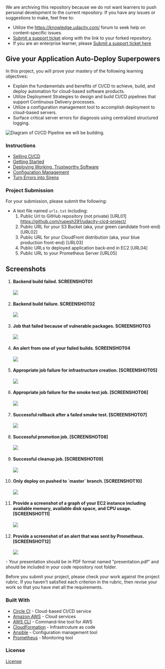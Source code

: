 We are archiving this repository because we do not want learners to push personal development to the current repository. If you have any issues or suggestions to make, feel free to:
- Utilize the https://knowledge.udacity.com/ forum to seek help on content-specific issues.
- [Submit a support ticket](https://udacity.zendesk.com/hc/en-us/requests/new) along with the link to your forked repository. 
- If you are an enterprise learner, please [Submit a support ticket here](https://udacityenterprise.zendesk.com/hc/en-us/requests/new?ticket_form_id=360000279131)

## Give your Application Auto-Deploy Superpowers

In this project, you will prove your mastery of the following learning objectives:

- Explain the fundamentals and benefits of CI/CD to achieve, build, and deploy automation for cloud-based software products.
- Utilize Deployment Strategies to design and build CI/CD pipelines that support Continuous Delivery processes.
- Utilize a configuration management tool to accomplish deployment to cloud-based servers.
- Surface critical server errors for diagnosis using centralized structured logging.

![Diagram of CI/CD Pipeline we will be building.](udapeople.png)

### Instructions

* [Selling CI/CD](instructions/0-selling-cicd.md)
* [Getting Started](instructions/1-getting-started.md)
* [Deploying Working, Trustworthy Software](instructions/2-deploying-trustworthy-code.md)
* [Configuration Management](instructions/3-configuration-management.md)
* [Turn Errors into Sirens](instructions/4-turn-errors-into-sirens.md)

### Project Submission

For your submission, please submit the following:

- A text file named `urls.txt` including:
  1. Public Url to GitHub repository (not private) [URL01] https://github.com/rupesh291/udacity-cicd-project/
  1. Public URL for your S3 Bucket (aka, your green candidate front-end) [URL02]
  1. Public URL for your CloudFront distribution (aka, your blue production front-end) [URL03]
  1. Public URLs to deployed application back-end in EC2 [URL04]
  1. Public URL to your Prometheus Server [URL05]

<h2 href="#Screenshots">Screenshots</h2>
<ol>
<li>
  <h4>Backend build failed. SCREENSHOT01 </h4>
  <img src="./ScreenShots/Screenshot01 Bankend build failed 2023-11-26.PNG">
</li>
 <li>
  <h4>Backend build failure. SCREENSHOT02 </h4>
  <img src="./Screenshots/Screenshot02 Test backend failure 2023-11-26 191512.PNG">
</li>
 <li>
  <h4>Job that failed because of vulnerable packages. SCREENSHOT03 </h4>
  <img src="./Screenshots/Screenshot03 Scan backend failure 2023-11-26 191512.PNG">
</li>
 <li>
  <h4>An alert from one of your failed builds. SCREENSHOT04 </h4>
  <img src="./Screenshots/Screenshot04 Email Alert 2023-11-26 191512.PNG">
</li>
 <li>
  <h4>Appropriate job failure for infrastructure creation. [SCREENSHOT05] </h4>
  <img src="./Screenshots/Screenshot05 Ec2 AMI failure 2023-11-26 191512.PNG">
</li>
 <li>
  <h4>Appropriate job failure for the smoke test job. [SCREENSHOT06] </h4>
  <img src="./Screenshots/Screenshot07 Smok test failure.PNG">
</li>
 <li>
  <h4>Successful rollback after a failed smoke test. [SCREENSHOT07] </h4>
  <img src="./Screenshots/Screenshot08 Rollback on failure.PNG">
</li>
 <li>
  <h4>Successful promotion job. [SCREENSHOT08] </h4>
  <img src="./Screenshots/Screenshot04 Email Alert 2023-11-26 191512.PNG">
</li>
 <li>
  <h4>Successful cleanup job. [SCREENSHOT09] </h4>
  <img src="./Screenshots/Screenshot04 Email Alert 2023-11-26 191512.PNG">
</li>
 <li>
  <h4>Only deploy on pushed to `master` branch. [SCREENSHOT10] </h4>
  <img src="./Screenshots/Screenshot04 Email Alert 2023-11-26 191512.PNG">
</li>
 <li>
  <h4>Provide a screenshot of a graph of your EC2 instance including available memory, available disk space, and CPU usage. [SCREENSHOT11] </h4>
  <img src="./Screenshots/Screenshot04 Email Alert 2023-11-26 191512.PNG">
</li>
 <li>
  <h4>Provide a screenshot of an alert that was sent by Prometheus. [SCREENSHOT12] </h4>
  <img src="./Screenshots/Screenshot04 Email Alert 2023-11-26 191512.PNG">
</li>
</ol>  
- Your presentation should be in PDF format named "presentation.pdf" and should be included in your code repository root folder. 

Before you submit your project, please check your work against the project rubric. If you haven’t satisfied each criterion in the rubric, then revise your work so that you have met all the requirements. 

### Built With

- [Circle CI](www.circleci.com) - Cloud-based CI/CD service
- [Amazon AWS](https://aws.amazon.com/) - Cloud services
- [AWS CLI](https://aws.amazon.com/cli/) - Command-line tool for AWS
- [CloudFormation](https://aws.amazon.com/cloudformation/) - Infrastrcuture as code
- [Ansible](https://www.ansible.com/) - Configuration management tool
- [Prometheus](https://prometheus.io/) - Monitoring tool

### License

[License](LICENSE.md)
